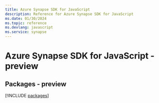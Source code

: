 ```yaml
---
title: Azure Synapse SDK for JavaScript
description: Reference for Azure Synapse SDK for JavaScript
ms.date: 01/30/2024
ms.topic: reference
ms.devlang: javascript
ms.service: synapse
---
```

# Azure Synapse SDK for JavaScript - preview
## Packages - preview
[!INCLUDE [packages](synapse-index.md)]